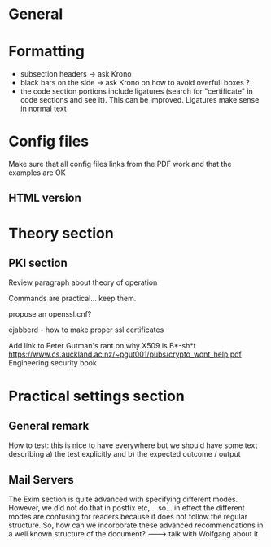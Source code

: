 # General 


# Formatting

 * subsection headers -> ask Krono
 * black bars on the side -> ask Krono on how to avoid overfull boxes ?
 * the code section portions include ligatures (search for "certificate" in code sections and see it). This can be improved. Ligatures make sense in normal text

# Config files
Make sure that all config files links from the PDF work and that the examples are OK


## HTML version


# Theory section
## PKI section

Review paragraph about theory of operation 

Commands are practical... keep them.

propose an openssl.cnf?

ejabberd - how to make proper ssl certificates

Add link to Peter Gutman's rant on why X509 is B\*-sh\*t
  https://www.cs.auckland.ac.nz/~pgut001/pubs/crypto_wont_help.pdf
Engineering security book



# Practical settings section
## General remark

How to test: this is nice to have everywhere but we should have some text describing a) the test explicitly and b) the expected outcome / output


## Mail Servers
The Exim section is quite advanced with specifying different modes. However, we did not do that in postfix etc,... so... in effect the different modes are confusing for readers because it does not follow the regular structure. So, how can we incorporate these advanced recommendations in a well known structure of the document?
---> talk with Wolfgang about it


